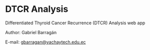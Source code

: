 # DTCR Analysis

Differentiated Thyroid Cancer Recurrence (DTCR) Analysis web app 

Author: Gabriel Barragán

E-mail: gbarragan@yachaytech.edu.ec
